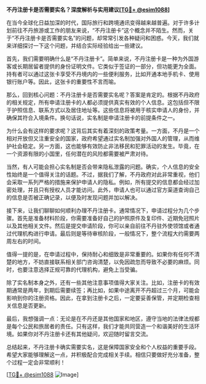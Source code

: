 **不丹注册卡是否需要实名？深度解析与实用建议[[TG💪+ @esim1088](https://t.me/s/esim1088)]**

在当今全球化日益加深的时代，国际旅行和跨境通讯变得越来越普遍。对于许多计划前往不丹旅游或工作的朋友来说，“不丹注册卡”这个概念并不陌生。然而，关于“不丹注册卡是否需要实名”的问题，却常常引发各种疑问和困惑。今天，我们就来详细探讨一下这个问题，并结合实际经验给出一些建议。

首先，我们需要明确什么是“不丹注册卡”。简单来说，不丹注册卡是一种为外国游客或长期居留者提供的身份证明文件。它类似于签证的一部分，但功能更为全面。持有者可以通过这张卡享受不丹境内的一些便利服务，比如开通本地手机卡、使用银行账户等。因此，这张卡的重要性不言而喻。

那么，回到核心问题：不丹注册卡是否需要实名呢？答案是肯定的。根据不丹政府的相关规定，所有申请注册卡的人都必须提供真实有效的个人信息。这包括但不限于护照信息、联系方式以及居住地址等。这些信息将被用于核实申请人的身份，并确保其符合入境条件。换句话说，实名制是申请注册卡的前提条件之一。

为什么会有这样的要求呢？这背后其实有着深刻的政策考量。一方面，不丹是一个相对开放但又注重安全的国家，政府希望通过实名制加强对外国人的管理，从而维护社会稳定。另一方面，这也能够有效防止非法移民和犯罪活动的发生。毕竟，在一个资源有限的小国里，任何潜在的风险都需要被严肃对待。

当然，有人可能会担心实名制是否会带来隐私泄露的问题。确实，个人信息的安全性始终是一个值得关注的话题。不过，据我们了解，不丹政府对此非常重视，他们会采取一系列严格的措施来保护申请人的隐私。例如，所有提交的信息都会经过加密处理，并且只有授权人员才能访问。此外，申请人也可以通过官方渠道查询自己的信息是否被正确记录，以便及时发现问题并加以解决。

接下来，让我们聊聊如何顺利办理不丹注册卡。通常情况下，申请过程分为几个步骤。首先是准备材料阶段，你需要准备好自己的护照原件及复印件、近期免冠照片以及其他相关文件。然后是提交申请阶段，你可以亲自前往不丹驻外使领馆或者通过代理机构进行申请。最后则是等待审核阶段，一般情况下，整个流程大约需要两周左右的时间。

值得一提的是，在申请过程中，保持耐心和细致是非常重要的。如果你有任何不清楚的地方，不妨直接联系相关部门咨询清楚，以免因疏忽而导致不必要的麻烦。同时，也要注意选择正规可靠的代理机构，避免上当受骗。

除了实名制本身之外，还有一些其他注意事项值得大家关注。比如，注册卡的有效期通常是两年，到期后需要续签；再比如，如果中途离开不丹超过三个月，可能会影响到你的注册资格。因此，在拿到注册卡之后，一定要妥善保管，并定期检查相关信息是否更新。

最后，我想强调一点：无论是在不丹还是其他国家和地区，遵守当地的法律法规都是每个公民和旅居者的责任。只有这样，我们才能共同营造一个和谐美好的生活环境。如果你对不丹注册卡还有其他疑问，欢迎随时留言交流。

总结起来，不丹注册卡确实需要实名，这是保障国家安全和个人权益的重要手段。希望大家能够理解这一点，并积极配合完成相关手续。相信只要做好充分准备，整个过程一定会非常顺利！

[[TG💪+ @esim1088](https://t.me/s/esim1088) ![Image](https://i.postimg.cc/4NQfJmqS/Snipaste-2025-05-13-00-14-12.png)]